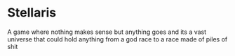 # Stellaris
A game where nothing makes sense but anything goes and its a vast universe that could hold anything from a god race to a race made of piles of shit
